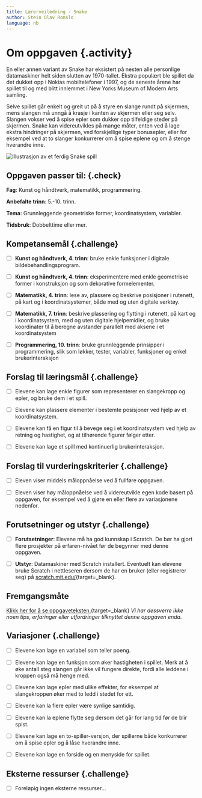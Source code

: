 ```yaml
---
title: Lærerveiledning - Snake
author: Stein Olav Romslo
language: nb
---
```



# Om oppgaven {.activity}

En eller annen variant av Snake har eksistert på nesten alle personlige
datamaskiner helt siden slutten av 1970-tallet. Ekstra populært ble spillet da
det dukket opp i Nokias mobiltelefoner i 1997, og de seneste årene har spillet
til og med blitt innlemmet i New Yorks Museum of Modern Arts samling.

Selve spillet går enkelt og greit ut på å styre en slange rundt på skjermen,
mens slangen må unngå å krasje i kanten av skjermen eller seg selv. Slangen
vokser ved å spise epler som dukker opp tilfeldige steder på skjermen. Snake kan
videreutvikles på mange måter, enten ved å lage ekstra hindringer på skjermen,
ved forskjellige typer bonusepler, eller for eksempel ved at to slanger
konkurrerer om å spise eplene og om å stenge hverandre inne.

![Illustrasjon av et ferdig Snake spill](snake.png)

## Oppgaven passer til: {.check}

__Fag__: Kunst og håndtverk, matematikk, programmering.

__Anbefalte trinn__: 5.-10. trinn.

__Tema__: Grunnleggende geometriske former, koordinatsystem, variabler.

__Tidsbruk__: Dobbelttime eller mer.

## Kompetansemål {.challenge}

- [ ] __Kunst og håndtverk, 4. trinn__: bruke enkle funksjoner i digitale
  bildebehandlingsprogram.

- [ ] __Kunst og håndtverk, 4. trinn__: eksperimentere med enkle geometriske
  former i konstruksjon og som dekorative formelementer.

- [ ] __Matematikk, 4. trinn__: lese av, plassere og beskrive posisjoner i
  rutenett, på kart og i koordinatsystemer, både med og uten digitale verktøy.

- [ ] __Matematikk, 7. trinn__: beskrive plassering og flytting i rutenett, på
  kart og i koordinatsystem, med og uten digitale hjelpemidler, og bruke
  koordinater til å beregne avstander parallelt med aksene i et koordinatsystem

- [ ] __Programmering, 10. trinn__: bruke grunnleggende prinsipper i
  programmering, slik som løkker, tester, variabler, funksjoner og enkel
  brukerinteraksjon

## Forslag til læringsmål {.challenge}

- [ ] Elevene kan lage enkle figurer som representerer en slangekropp og epler,
  og bruke dem i et spill.

- [ ] Elevene kan plassere elementer i bestemte posisjoner ved hjelp av et
  koordinatsystem.

- [ ] Elevene kan få en figur til å bevege seg i et koordinatsystem ved hjelp av
  retning og hastighet, og at tilhørende figurer følger etter.

- [ ] Elevene kan lage et spill med kontinuerlig brukerinteraksjon.

## Forslag til vurderingskriterier {.challenge}

- [ ] Eleven viser middels måloppnåelse ved å fullføre oppgaven.

- [ ] Eleven viser høy måloppnåelse ved å videreutvikle egen kode basert på
  oppgaven, for eksempel ved å gjøre en eller flere av variasjonene nedenfor.

## Forutsetninger og utstyr {.challenge}

- [ ] __Forutsetninger__: Elevene må ha god kunnskap i Scratch. De bør ha gjort
  flere prosjekter på erfaren-nivået før de begynner med denne oppgaven.

- [ ] __Utstyr__: Datamaskiner med Scratch installert. Eventuelt kan elevene
  bruke Scratch i nettleseren dersom de har en bruker (eller registrerer seg) på
  [scratch.mit.edu/](http://scratch.mit.edu/){target=_blank}.

## Fremgangsmåte

[Klikk her for å se oppgaveteksten.](../snake/snake.html){target=_blank} _Vi har
dessverre ikke noen tips, erfaringer eller utfordringer tilknyttet denne
oppgaven enda._

## Variasjoner {.challenge}

- [ ] Elevene kan lage en variabel som teller poeng.

- [ ] Elevene kan lage en funksjon som øker hastigheten i spillet. Merk at å øke
  antall steg slangen går ikke vil fungere direkte, fordi alle leddene i kroppen
  også må henge med.

- [ ] Elevene kan lage epler med ulike effekter, for eksempel at slangekroppen
  øker med to ledd i stedet for ett.

- [ ] Elevene kan la flere epler være synlige samtidig.

- [ ] Elevene kan la eplene flytte seg dersom det går for lang tid før de blir
  spist.

- [ ] Elevene kan lage en to-spiller-versjon, der spillerne både konkurrerer om
  å spise epler og å låse hverandre inne.

- [ ] Elevene kan lage en forside og en menyside for spillet.

## Eksterne ressurser {.challenge}

- [ ] Foreløpig ingen eksterne ressurser...
